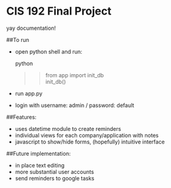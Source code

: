 CIS 192 Final Project  
=======  

yay documentation!  

##To run  
* open python shell and run:  

  python  
  >> from app import init_db  
  >> init_db()  

* run app.py  
* login with username: admin / password: default  

##Features:  
* uses datetime module to create reminders  
* individual views for each company/application with notes  
* javascript to show/hide forms, (hopefully) intuitive interface  

##Future implementation:  
* in place text editing  
* more substantial user accounts  
* send reminders to google tasks  
